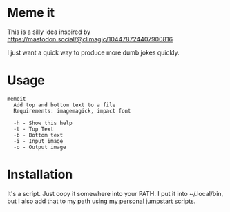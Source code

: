 # Meme it #

This is a silly idea inspired by https://mastodon.social/@climagic/104478724407900816

I just want a quick way to produce more dumb jokes quickly.

# Usage

    memeit
      Add top and bottom text to a file
      Requirements: imagemagick, impact font
    
      -h - Show this help
      -t - Top Text
      -b - Bottom text
      -i - Input image
      -o - Output image
    
    
# Installation

It's a script. Just copy it somewhere into your PATH.
I put it into ~/.local/bin, but I also add that to my path using [my personal jumpstart scripts](https://github.com/mattkatz/jumpstart). 
